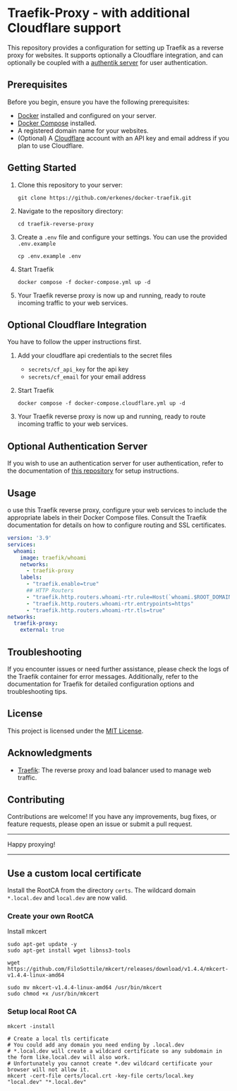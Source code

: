 # Traefik-Proxy - with additional Cloudflare support

This repository provides a configuration for setting up Traefik as a reverse proxy for websites.
It supports optionally a Cloudflare integration, and can optionally be coupled with a [authentik server](https://github.com/erkenes/docker-authentik) for user authentication.

## Prerequisites

Before you begin, ensure you have the following prerequisites:

- [Docker](https://www.docker.com/) installed and configured on your server.
- [Docker Compose](https://docs.docker.com/compose/install/) installed.
- A registered domain name for your websites.
- (Optional) A [Cloudflare](https://www.cloudflare.com/) account with an API key and email address if you plan to use Cloudflare.

## Getting Started

1. Clone this repository to your server:
   ```shell
   git clone https://github.com/erkenes/docker-traefik.git
   ```

2. Navigate to the repository directory:
   ```shell
   cd traefik-reverse-proxy
   ```

3. Create a `.env` file and configure your settings. You can use the provided `.env.example`
   ```shell
   cp .env.example .env
   ```

4. Start Traefik
   ```shell
   docker compose -f docker-compose.yml up -d
   ```

5. Your Traefik reverse proxy is now up and running, ready to route incoming traffic to your web services.

## Optional Cloudflare Integration

You have to follow the upper instructions first.

1. Add your cloudflare api credentials to the secret files
    - `secrets/cf_api_key` for the api key
    - `secrets/cf_email` for your email address

2. Start Traefik
   ```shell
   docker compose -f docker-compose.cloudflare.yml up -d
   ```

3. Your Traefik reverse proxy is now up and running, ready to route incoming traffic to your web services.

## Optional Authentication Server

If you wish to use an authentication server for user authentication, refer to the documentation of [this repository](https://github.com/erkenes/docker-authentik) for setup instructions.

## Usage

o use this Traefik reverse proxy, configure your web services to include the appropriate labels in their Docker Compose files.
Consult the Traefik documentation for details on how to configure routing and SSL certificates.

```yaml
version: '3.9'
services:
  whoami:
    image: traefik/whoami
    networks:
      - traefik-proxy
    labels:
      - "traefik.enable=true"
      ## HTTP Routers
      - "traefik.http.routers.whoami-rtr.rule=Host(`whoami.$ROOT_DOMAIN_NAME`)"
      - "traefik.http.routers.whoami-rtr.entrypoints=https"
      - "traefik.http.routers.whoami-rtr.tls=true"
networks:
  traefik-proxy:
    external: true
```

## Troubleshooting

If you encounter issues or need further assistance, please check the logs of the Traefik container for error messages.
Additionally, refer to the documentation for Traefik for detailed configuration options and troubleshooting tips.

## License

This project is licensed under the [MIT License](LICENSE).

## Acknowledgments

- [Traefik](https://traefik.io/): The reverse proxy and load balancer used to manage web traffic.

## Contributing

Contributions are welcome! If you have any improvements, bug fixes, or feature requests, please open an issue or submit a pull request.

---

Happy proxying!

---

## Use a custom local certificate

Install the RootCA from the directory `certs`. The wildcard domain `*.local.dev` and `local.dev` are now valid.

### Create your own RootCA

Install mkcert

```shell
sudo apt-get update -y
sudo apt-get install wget libnss3-tools

wget https://github.com/FiloSottile/mkcert/releases/download/v1.4.4/mkcert-v1.4.4-linux-amd64

sudo mv mkcert-v1.4.4-linux-amd64 /usr/bin/mkcert
sudo chmod +x /usr/bin/mkcert
```

### Setup local Root CA

```shell
mkcert -install

# Create a local tls certificate
# You could add any domain you need ending by .local.dev
# *.local.dev will create a wildcard certificate so any subdomain in the form like.local.dev will also work.
# Unfortunately you cannot create *.dev wildcard certificate your browser will not allow it.
mkcert -cert-file certs/local.crt -key-file certs/local.key "local.dev" "*.local.dev"
```
